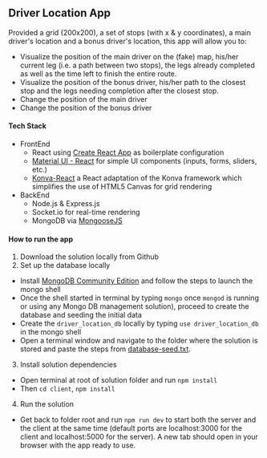 ## Driver Location App
Provided a grid (200x200), a set of stops (with x & y coordinates), a main driver's location and a bonus driver's location, this app will allow you to:
- Visualize the position of the main driver on the (fake) map, his/her current leg (i.e. a path between two stops), the legs already completed as well as the time left to finish the entire route.
- Visualize the position of the bonus driver, his/her path to the closest stop and the legs needing completion after the closest stop.
- Change the position of the main driver
- Change the position of the bonus driver

#### Tech Stack
- FrontEnd
  - React using [Create React App](https://github.com/facebook/create-react-app) as boilerplate configuration
  - [Material UI - React](https://material-ui.com) for simple UI components (inputs, forms, sliders, etc.)
  - [Konva-React](https://konvajs.github.io/docs/react/) a React adaptation of the Konva framework which simplifies the use of HTML5 Canvas for grid rendering
- BackEnd
  - Node.js & Express.js
  - Socket.io for real-time rendering
  - MongoDB via [MongooseJS](https://mongoosejs.com/)

#### How to run the app
1. Download the solution locally from Github
2. Set up the database locally
  - Install [MongoDB Community Edition](https://docs.mongodb.com/manual/administration/install-community/) and follow the steps to launch the mongo shell
  - Once the shell started in terminal by typing `mongo` once `mongod` is running or using any Mongo DB management solution), proceed to create the database and seeding the initial data
  - Create the `driver_location_db` locally by typing `use driver_location_db` in the mongo shell
  - Open a terminal window and navigate to the folder where the solution is stored and paste the steps from [database-seed.txt](./database-seed.txt).

3. Install solution dependencies
  - Open terminal at root of solution folder and run `npm install`
  - Then `cd client`, `npm install`

4. Run the solution
  - Get back to folder root and run `npm run dev` to start both the server and the client at the same time (default ports are localhost:3000 for the client and localhost:5000 for the server). A new tab should open in your browser with the app ready to use.
